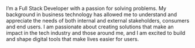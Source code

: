 I’m a Full Stack Developer with a passion for solving problems. My background in business technology has allowed me to understand and appreciate the needs of both internal and external stakeholders, consumers and end users. I am passionate about creating solutions that make an impact in the tech industry and those around me, and I am excited to build and shape digital tools that make lives easier for users.
